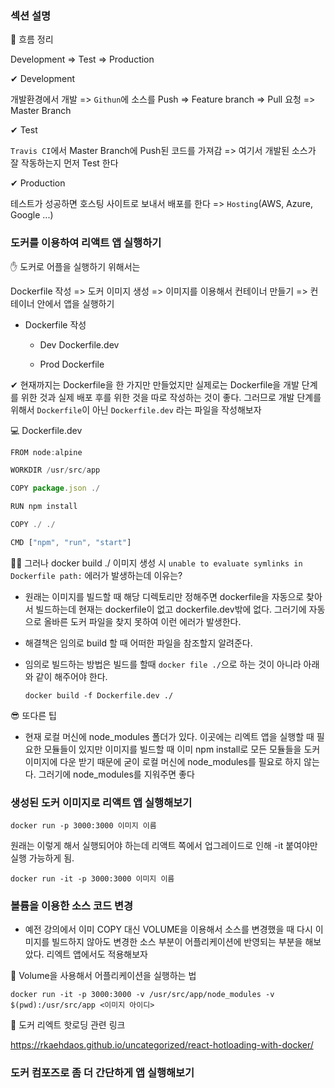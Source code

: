 ### 섹션 설명

👀 흐름 정리

Development => Test => Production

✔ Development

개발환경에서 개발 => `Githun`에 소스를 Push => Feature branch => Pull 요청 => Master Branch

✔ Test

`Travis CI`에서 Master Branch에 Push된 코드를 가져감 => 여기서 개발된 소스가 잘 작동하는지 먼저 Test 한다

✔ Production

테스트가 성공하면 호스팅 사이트로 보내서 배포를 한다 => `Hosting`(AWS, Azure, Google ...)

### 도커를 이용하여 리액트 앱 실행하기

✋ 도커로 어플을 실행하기 위해서는

Dockerfile 작성 => 도커 이미지 생성 =>  이미지를 이용해서 컨테이너 만들기 => 컨테이너 안에서 앱을 실행하기

-   Dockerfile 작성

    - Dev Dockerfile.dev

    -   Prod Dockerfile
  

✔ 현재까지는 Dockerfile을 한 가지만 만들었지만 실제로는 Dockerfile을 개발 단계를 위한 것과 실제 배포 후를 위한 것을 따로 작성하는 것이 좋다. 그러므로 개발 단계를 위해서 `Dockerfile`이 아닌 `Dockerfile.dev` 라는 파일을 작성해보자

💻 Dockerfile.dev

```js
FROM node:alpine

WORKDIR /usr/src/app

COPY package.json ./

RUN npm install

COPY ./ ./

CMD ["npm", "run", "start"]
```

🤦‍♂️ 그러나 docker build ./ 이미지 생성 시 `unable to evaluate symlinks in Dockerfile path:` 에러가 발생하는데 이유는?

-   원래는 이미지를 빌드할 때 해당 디렉토리만 정해주면 dockerfile을 자동으로 찾아서 빌드하는데 현재는 dockerfile이 없고 dockerfile.dev밖에 없다.
그러기에 자동으로 올바른 도커 파일을 찾지 못하여 이런 에러가 발생한다.

-   해결책은 임의로 build 할 때 어떠한 파일을 참조할지 알려준다.

-   임의로 빌드하는 방법은 빌드를 할때 `docker file ./`으로 하는 것이 아니라 아래와 같이 해주어야 한다.

    `docker build -f Dockerfile.dev ./`

😎 또다른 팁

-   현재 로컬 머신에 node_modules 폴더가 있다. 이곳에는 리엑트 앱을 실행할 때 필요한 모듈들이 있지만 이미지를 빌드할 때 이미 npm install로 모든 모듈들을 도커 이미지에 다운 받기 때문에 굳이 로컬 머신에 node_modules를 필요로 하지 않는다.  그러기에 node_modules를 지워주면 좋다

### 생성된 도커 이미지로 리액트 앱 실행해보기

`docker run -p 3000:3000 이미지 이름`

원래는 이렇게 해서 실행되어야 하는데 리액트 쪽에서 업그레이드로 인해 -it 붙여야만 실행 가능하게 됨.

`docker run -it -p 3000:3000 이미지 이름`

### 볼륨을 이용한 소스 코드 변경

-    예전 강의에서 이미 COPY 대신 VOLUME을 이용해서 소스를 변경했을 때 다시 이미지를 빌드하지 않아도 변경한 소스 부분이 어플리케이션에 반영되는 부분을 해보았다. 리엑트 앱에서도 적용해보자

📌 Volume을 사용해서 어플리케이션을 실행하는 법

`docker run -it -p 3000:3000 -v /usr/src/app/node_modules -v $(pwd):/usr/src/app <이미지 아이디>`

👀 도커 리엑트 핫로딩 관련 링크

https://rkaehdaos.github.io/uncategorized/react-hotloading-with-docker/

### 도커 컴포즈로 좀 더 간단하게 앱 실행해보기






